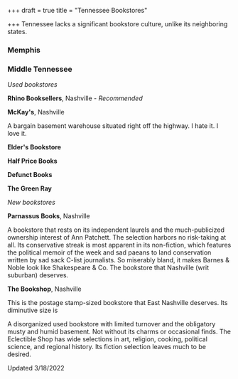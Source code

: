 +++
draft = true
title = "Tennessee Bookstores"

+++
Tennessee lacks a significant bookstore culture, unlike its neighboring states.

### Memphis

### Middle Tennessee

_Used bookstores_

**Rhino Booksellers**, Nashville - _Recommended_

**McKay's**, Nashville

A bargain basement warehouse situated right off the highway. I hate it. I love it.

**Elder's Bookstore**

**Half Price Books**

**Defunct Books**

**The Green Ray**

_New bookstores_

**Parnassus Books**, Nashville

A bookstore that rests on its independent laurels and the much-publicized ownership interest of Ann Patchett. The selection harbors no risk-taking at all. Its conservative streak is most apparent in its non-fiction, which features the political memoir of the week and sad paeans to land conservation written by sad sack C-list journalists. So miserably bland, it makes Barnes & Noble look like Shakespeare & Co. The bookstore that Nashville (writ suburban) deserves.

**The Bookshop**, Nashville

This is the postage stamp-sized bookstore that East Nashville deserves. Its diminutive size is

A disorganized used bookstore with limited turnover and the obligatory musty and humid basement. Not without its charms or occasional finds. The Eclectible Shop has wide selections in art, religion, cooking, political science, and regional history. Its fiction selection leaves much to be desired.

Updated 3/18/2022